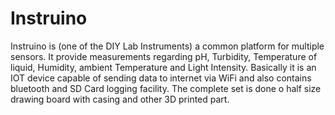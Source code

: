 # Instruino
Instruino is (one of the DIY Lab Instruments) a common platform for multiple sensors. It provide measurements regarding pH, Turbidity, Temperature of liquid, Humidity, ambient Temperature and Light Intensity. Basically it is an IOT device capable of sending data to internet via WiFi and also contains bluetooth and SD Card logging facility. The complete set is done o  half size drawing board with casing and other 3D printed part.
